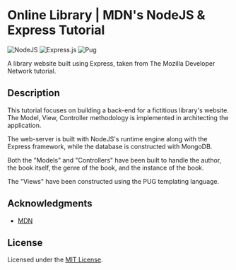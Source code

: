 # Online Library | MDN's NodeJS & Express Tutorial

![NodeJS](https://img.shields.io/badge/node.js-6DA55F?style=for-the-badge&logo=node.js&logoColor=white) ![Express.js](https://img.shields.io/badge/express.js-%23404d59.svg?style=for-the-badge&logo=express&logoColor=%2361DAFB) ![Pug](https://img.shields.io/badge/Pug-FFF?style=for-the-badge&logo=pug&logoColor=A86454)

A library website built using Express, taken from The Mozilla Developer Network tutorial.

## Description

This tutorial focuses on building a back-end for a fictitious library's website. The Model, View, Controller methodology is implemented in architecting the application.

The web-server is built with NodeJS's runtime engine along with the Express framework, while the database is constructed with MongoDB.

Both the "Models" and "Controllers" have been built to handle the author, the book itself, the genre of the book, and the instance of the book.

The "Views" have been constructed using the PUG templating language.

## Acknowledgments

- [MDN](https://developer.mozilla.org/)

## License

Licensed under the [MIT License](LICENSE).
